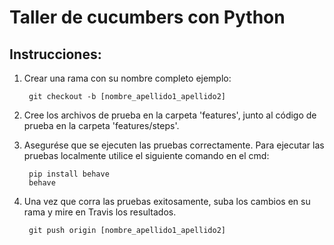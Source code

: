 ﻿# Taller de cucumbers con Python

## Instrucciones:

1. Crear una rama con su nombre completo ejemplo:

		git checkout -b [nombre_apellido1_apellido2]

2. Cree los archivos de prueba en la carpeta 'features', junto al código de prueba en la carpeta 'features/steps'.

3. Asegurése que se ejecuten las pruebas correctamente. 
   Para ejecutar las pruebas localmente utilice el siguiente comando en el cmd:

		pip install behave
		behave
   
4. Una vez que corra las pruebas exitosamente, suba los cambios en su rama y mire en Travis los resultados.

		git push origin [nombre_apellido1_apellido2]